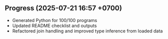 ## Progress (2025-07-21 16:57 +0700)
- Generated Python for 100/100 programs
- Updated README checklist and outputs
- Refactored join handling and improved type inference from loaded data

